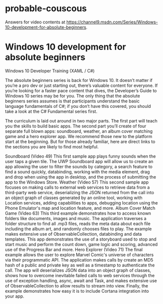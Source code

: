 # probable-couscous
Answers for video contents at https://channel9.msdn.com/Series/Windows-10-development-for-absolute-beginners.
# Windows 10 development for absolute beginners
Windows 10 Developer Training (XAML / C#)

The absolute beginners series is back for Windows 10. It doesn’t matter if you’re a pro dev or just starting out, there’s valuable content for everyone. If you’re looking for a faster pace content that dives, the Developer’s Guide to Windows 10 series may be for you. The only thing that the absolute beginners series assumes is that participants understand the basic language fundamentals of C#; if you don’t have this covered, you should take a look at the C# Fundamental series first.

The curriculum is laid out around in two major parts. The first part will teach you the skills to build basic apps. The second part you’ll create of four separate full blown apps: soundboard, weather, an album cover matching game and a hero explorer app. We recommend those new to the platform start at the beginning. But for those already familiar, here are direct links to the sections you are likely to find most helpful.

Soundboard (Video 49) This first sample app plays funny sounds when the user taps a given tile. The UWP Soundboard app will allow us to create an app allowing the user to filter the sounds by category, a search feature to find a sound quickly, databinding, working with the media element, drag and drop when using the app in desktop, and the process of submitting the app to the Windows Store.
Weather (Video 57) This second sample app focuses on making calls to external web services to retrieve data from a third-party web service, deserializing the JSON returned from the call into an object graph of classes generated by an online tool, working with Location services, adding capabilities to apps, debugging location using the Phone Emulator's map and location feature, and more.
Album Cover Match Game (Video 63) This third example demonstrates how to access known folders like documents, images and music. The application traverses a folder structure to find all .mp3 files, reads the meta data about each file including the album art, and randomly chooses files to play. The example makes extensive use of ObservableCollection, databinding and data templates. This app demonstrates the use of a storyboard used to stop and start music and perform the count down, game logic and scoring, advanced use of the Progress Bar and more.
Hero Explorer (Video 71) The final example allows the user to explore Marvel Comic's universe of characters via their programmatic API. The application makes calls by create an MD5 hash of a public and private key as well as a timestamp to authenticate the call. The app will deserializes JSON data into an object graph of classes, shows how to overcome inevitable failed calls to web services through the use of exception handling, async, await and Task, and makes extensive use of ObservableCollection to allow results to stream into view. Finally, the example demonstrates how easy it is to include Cortana integration into your app.
